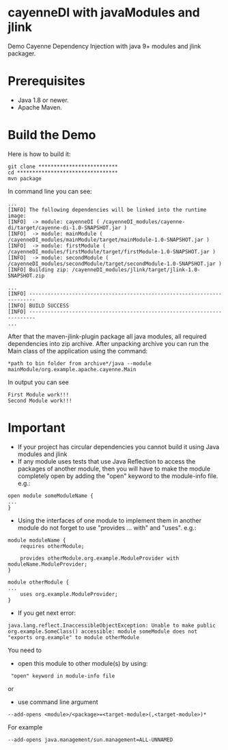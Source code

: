 # cayenneDI with javaModules and jlink
Demo Cayenne Dependency Injection with java 9+ modules and jlink packager.

# Prerequisites
* Java 1.8 or newer.
* Apache Maven.

# Build the Demo
Here is how to build it:
```
git clone **************************
cd *********************************
mvn package
```
In command line you can see:
```
...
[INFO] The following dependencies will be linked into the runtime image:
[INFO]  -> module: cayenneDI ( /cayenneDI_modules/cayenne-di/target/cayenne-di-1.0-SNAPSHOT.jar )
[INFO]  -> module: mainModule ( /cayenneDI_modules/mainModule/target/mainModule-1.0-SNAPSHOT.jar )
[INFO]  -> module: firstModule ( /cayenneDI_modules/firstModule/target/firstModule-1.0-SNAPSHOT.jar )
[INFO]  -> module: secondModule ( /cayenneDI_modules/secondModule/target/secondModule-1.0-SNAPSHOT.jar )
[INFO] Building zip: /cayenneDI_modules/jlink/target/jlink-1.0-SNAPSHOT.zip

...
[INFO] ------------------------------------------------------------------------
[INFO] BUILD SUCCESS
[INFO] ------------------------------------------------------------------------
...
```
After that  the maven-jlink-plugin package all java modules, all required dependencies
into zip archive. 
After unpacking archive you can run the Main class of the application using the command:
```
*path to bin folder from archive*/java --module mainModule/org.example.apache.cayenne.Main
```
In output you can see 
```
First Module work!!!
Second Module work!!!
```

# Important
* If your project has circular dependencies you cannot build it using Java modules and jlink
* If any module uses tests that use Java Reflection to access the packages of another module,
 then you will have to make the module completely open by adding the "open" keyword to the module-info file. e.g.:
 ```
open module someModuleName {
...
}
```
* Using the interfaces of one module to implement them in another module do not forget to use
"provides … with" and "uses". e.g.:
```
module moduleName {
    requires otherModule;

    provides otherModule.org.example.ModuleProvider with moduleName.ModuleProvider;
}
```
```
module otherModule {
...
    uses org.example.ModuleProvider;
}
```
* If you get next error:
```
java.lang.reflect.InaccessibleObjectException: Unable to make public org.example.SomeClass() accessible: module someModule does not "exports org.example" to module otherModule
```
You need to 

- open this module to other module(s) by using:
```
 "open" keyword in module-info file
```
or

- use command line argument 
```
--add-opens <module>/<package>=<target-module>(,<target-module>)*
```
For example 
```
--add-opens java.management/sun.management=ALL-UNNAMED
```